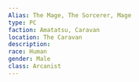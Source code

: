 ```yaml
---
Alias: The Mage, The Sorcerer, Mage
type: PC 
faction: Amatatsu, Caravan
location: The Caravan 
description:  
race: Human 
gender: Male
class: Arcanist 
---
```

